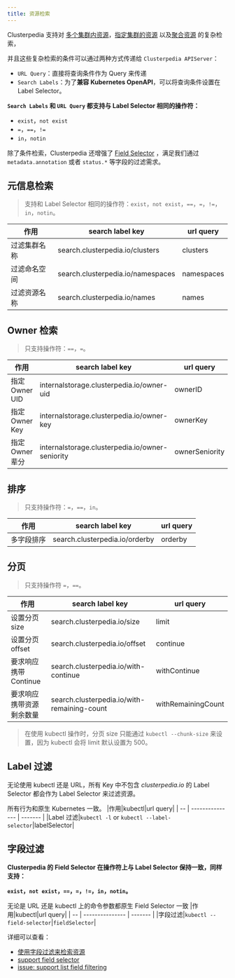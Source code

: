 ```yaml
---
title: 资源检索
---
```


Clusterpedia 支持对 [多个集群内资源](multi-cluster)，[指定集群的资源](specified-cluster) 以及[聚合资源](collection-resource) 的复杂检索，

并且这些复杂检索的条件可以通过两种方式传递给 `Clusterpedia APIServer`：
* `URL Query`：直接将查询条件作为 Query 来传递
* `Search Labels`：为了**兼容 Kubernetes OpenAPI**，可以将查询条件设置在 Label Selector。

**`Search Labels` 和 `URL Query` 都支持与 Label Selector 相同的操作符：**
* `exist`，`not exist`
* `=`，`==`，`!=`
* `in`，`notin`

除了条件检索，Clusterpedia 还增强了 [Field Selector](#字段过滤)
，满足我们通过 `metadata.annotation` 或者 `status.*` 等字段的过滤需求。
## 元信息检索
> 支持和 Label Selector 相同的操作符：`exist`，`not exist`，`==`，`=`，`!=`，`in`，`notin`。

|作用| search label key|url query|
| -- | --------------- | ------- |
|过滤集群名称|search.clusterpedia.io/clusters|clusters|
|过滤命名空间|search.clusterpedia.io/namespaces|namespaces|
|过滤资源名称|search.clusterpedia.io/names|names|

## Owner 检索
> 只支持操作符：`==`，`=`。

|作用| search label key|url query|
| -- | --------------- | ------- |
|指定 Owner UID|internalstorage.clusterpedia.io/owner-uid|ownerID|
|指定 Owner Key|internalstorage.clusterpedia.io/owner-key|ownerKey|
|指定 Owner 辈分|internalstorage.clusterpedia.io/owner-seniority|ownerSeniority|

## 排序
> 只支持操作符：`=`，`==`，`in`。

|作用| search label key|url query|
| -- | --------------- | ------- |
|多字段排序|search.clusterpedia.io/orderby|orderby|

## 分页
> 只支持操作符 `=`，`==`。

|作用| search label key|url query|
| -- | --------------- | ------- |
|设置分页 size|search.clusterpedia.io/size|limit|
|设置分页 offset|search.clusterpedia.io/offset|continue|
|要求响应携带 Continue|search.clusterpedia.io/with-continue|withContinue
|要求响应携带资源剩余数量|search.clusterpedia.io/with-remaining-count|withRemainingCount

> 在使用 kubectl 操作时，分页 size 只能通过 `kubectl --chunk-size` 来设置，因为 kubectl 会将 limit 默认设置为 500。

## Label 过滤
无论使用 kubectl 还是 URL，所有 Key 中不包含 *clusterpedia.io* 的 Label Selector 都会作为 Label Selector 来过滤资源。

所有行为和原生 Kubernetes 一致。
|作用|kubectl|url query|
| -- | --------------- | ------- |
|Label 过滤|`kubectl -l` or `kubectl --label-selector`|labelSelector|

## 字段过滤
**Clusterpedia 的 Field Selector 在操作符上与 Label Selector 保持一致，同样支持：** 

**`exist`，`not exist`，`==`，`=`，`!=`，`in`，`notin`。**

无论是 URL 还是 kubectl 上的命令参数都原生 Field Selector 一致
|作用|kubectl|url query|
| -- | --------------- | ------- |
|字段过滤|`kubectl --field-selector`|`fieldSelector`|

详细可以查看：
* [使用字段过滤来检索资源](./multi-cluster#字段过滤)
* [support field selector](https://github.com/clusterpedia-io/clusterpedia/pull/36) 
* [issue: support list field filtering](https://github.com/clusterpedia-io/clusterpedia/issues/48)
